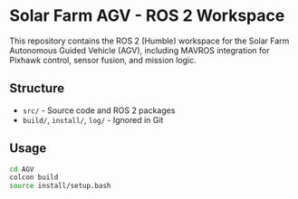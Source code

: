 # Solar Farm AGV - ROS 2 Workspace

This repository contains the ROS 2 (Humble) workspace for the Solar Farm Autonomous Guided Vehicle (AGV), including MAVROS integration for Pixhawk control, sensor fusion, and mission logic.

## Structure
- `src/` - Source code and ROS 2 packages
- `build/`, `install/`, `log/` - Ignored in Git

## Usage
```bash
cd AGV
colcon build
source install/setup.bash
